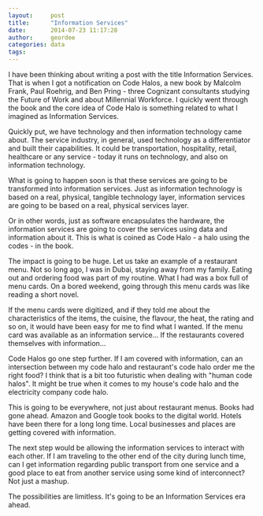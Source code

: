 ```yaml
---
layout:     post
title:      "Information Services"
date:       2014-07-23 11:17:28
author:     geordee
categories: data
tags:       
---
```


I have been thinking about writing a post with the title Information Services. That is when I got a notification on Code Halos, a new book by Malcolm Frank, Paul Roehrig, and Ben Pring - three Cognizant consultants studying the Future of Work and about Millennial Workforce. I quickly went through the book and the core idea of Code Halo is something related to what I imagined as Information Services.

Quickly put, we have technology and then information technology came about. The service industry, in general, used technology as a differentiator and built their capabilities. It could be transportation, hospitality, retail, healthcare or any service - today it runs on technology, and also on information technology.

What is going to happen soon is that these services are going to be transformed into information services. Just as information technology is based on a real, physical, tangible technology layer, information services are going to be based on a real, physical services layer.

Or in other words, just as software encapsulates the hardware, the information services are going to cover the services using data and information about it. This is what is coined as Code Halo - a halo using the codes - in the book.

The impact is going to be huge. Let us take an example of a restaurant menu. Not so long ago, I was in Dubai, staying away from my family. Eating out and ordering food was part of my routine. What I had was a box full of menu cards. On a bored weekend, going through this menu cards was like reading a short novel.

If the menu cards were digitized, and if they told me about the characteristics of the items, the cuisine, the flavour, the heat, the rating and so on, it would have been easy for me to find what I wanted. If the menu card was available as an information service... If the restaurants covered themselves with information...

Code Halos go one step further. If I am covered with information, can an intersection between my code halo and restaurant's code halo order me the right food? I think that is a bit too futuristic when dealing with "human code halos". It might be true when it comes to my house's code halo and the electricity company code halo.

This is going to be everywhere, not just about restaurant menus. Books had gone ahead. Amazon and Google took books to the digital world. Hotels have been there for a long long time. Local businesses and places are getting covered with information.

The next step would be allowing the information services to interact with each other. If I am traveling to the other end of the city during lunch time, can I get information regarding public transport from one service and a good place to eat from another service using some kind of interconnect? Not just a mashup.

The possibilities are limitless. It's going to be an Information Services era ahead.
